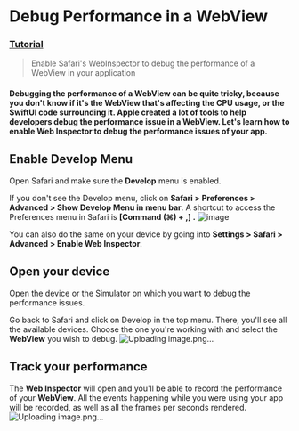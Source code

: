 # Debug Performance in a WebView
### [Tutorial](https://designcode.io/swiftui-advanced-handbook-debug-performance-in-a-webview)
> Enable Safari's WebInspector to debug the performance of a WebView in your application

#### Debugging the performance of a WebView can be quite tricky, because you don't know if it's the WebView that's affecting the CPU usage, or the SwiftUI code surrounding it. Apple created a lot of tools to help developers debug the performance issue in a WebView. Let's learn how to enable Web Inspector to debug the performance issues of your app.

## Enable Develop Menu
Open Safari and make sure the **Develop** menu is enabled.

If you don't see the Develop menu, click on **Safari > Preferences > Advanced > Show Develop Menu in menu bar**. A shortcut to access the Preferences menu in Safari is **[Command (⌘) + ,] .**
![image](https://github.com/user-attachments/assets/147eb0b3-3f84-41ed-a9d9-3ab567f3228b)

You can also do the same on your device by going into **Settings > Safari > Advanced > Enable Web Inspector**.

## Open your device
Open the device or the Simulator on which you want to debug the performance issues.

Go back to Safari and click on Develop in the top menu. There, you'll see all the available devices. Choose the one you're working with and select the **WebView** you wish to debug.
![Uploading image.png…]()

## Track your performance
The **Web Inspector** will open and you'll be able to record the performance of your **WebView**. All the events happening while you were using your app will be recorded, as well as all the frames per seconds rendered.
![Uploading image.png…]()
